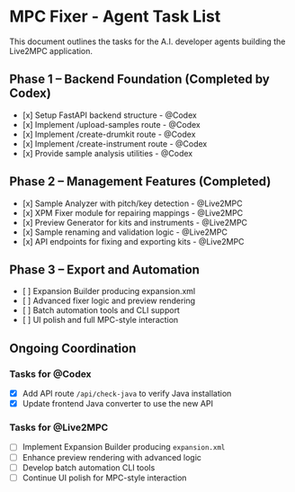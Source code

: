 # **MPC Fixer \- Agent Task List**

This document outlines the tasks for the A.I. developer agents building the Live2MPC application.

## **Phase 1 – Backend Foundation (Completed by Codex)**

* \[x\] Setup FastAPI backend structure \- @Codex  
* \[x\] Implement /upload-samples route \- @Codex  
* \[x\] Implement /create-drumkit route \- @Codex  
* \[x\] Implement /create-instrument route \- @Codex  
* \[x\] Provide sample analysis utilities \- @Codex

## **Phase 2 – Management Features (Completed)**

* \[x\] Sample Analyzer with pitch/key detection \- @Live2MPC  
* \[x\] XPM Fixer module for repairing mappings \- @Live2MPC  
* \[x\] Preview Generator for kits and instruments \- @Live2MPC  
* \[x\] Sample renaming and validation logic \- @Live2MPC  
* \[x\] API endpoints for fixing and exporting kits \- @Live2MPC

## **Phase 3 – Export and Automation**

* \[ \] Expansion Builder producing expansion.xml  
* \[ \] Advanced fixer logic and preview rendering  
* \[ \] Batch automation tools and CLI support  
* \[ \] UI polish and full MPC-style interaction

## **Ongoing Coordination**

### Tasks for @Codex

* [x] Add API route `/api/check-java` to verify Java installation
* [x] Update frontend Java converter to use the new API

### Tasks for @Live2MPC

* [ ] Implement Expansion Builder producing `expansion.xml`
* [ ] Enhance preview rendering with advanced logic
* [ ] Develop batch automation CLI tools
* [ ] Continue UI polish for MPC-style interaction
